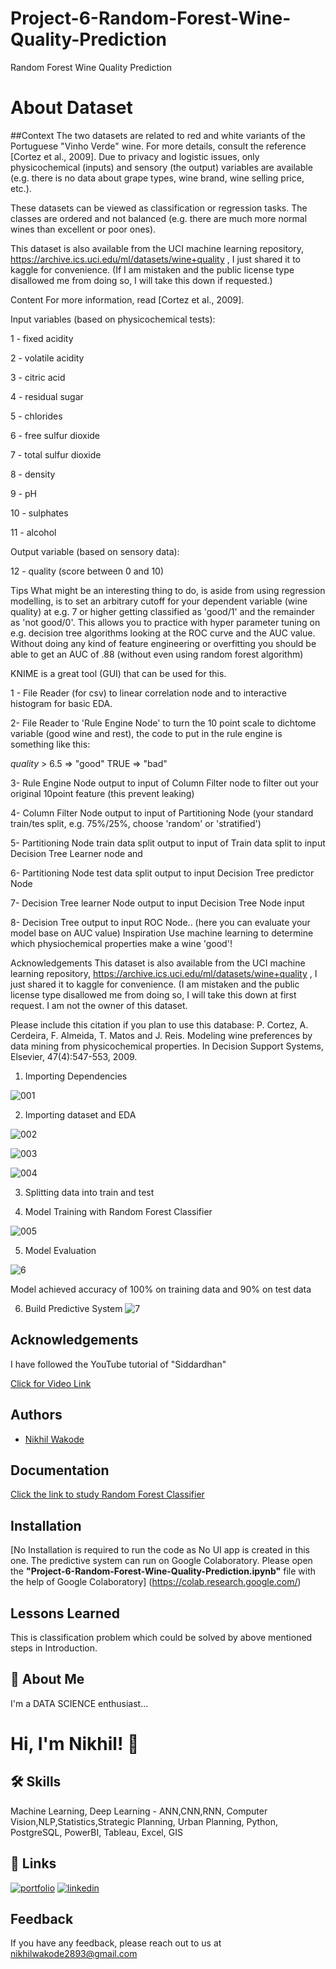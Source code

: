 # Project-6-Random-Forest-Wine-Quality-Prediction
Random Forest Wine Quality Prediction

# About Dataset
##Context
The two datasets are related to red and white variants of the Portuguese "Vinho Verde" wine. For more details, consult the reference [Cortez et al., 2009]. Due to privacy and logistic issues, only physicochemical (inputs) and sensory (the output) variables are available (e.g. there is no data about grape types, wine brand, wine selling price, etc.).

These datasets can be viewed as classification or regression tasks. The classes are ordered and not balanced (e.g. there are much more normal wines than excellent or poor ones).

This dataset is also available from the UCI machine learning repository, https://archive.ics.uci.edu/ml/datasets/wine+quality , I just shared it to kaggle for convenience. (If I am mistaken and the public license type disallowed me from doing so, I will take this down if requested.)

Content
For more information, read [Cortez et al., 2009].

Input variables (based on physicochemical tests):

1 - fixed acidity

2 - volatile acidity

3 - citric acid

4 - residual sugar

5 - chlorides

6 - free sulfur dioxide

7 - total sulfur dioxide

8 - density

9 - pH

10 - sulphates

11 - alcohol

Output variable (based on sensory data):

12 - quality (score between 0 and 10)

Tips
What might be an interesting thing to do, is aside from using regression modelling, is to set an arbitrary cutoff for your dependent variable (wine quality) at e.g. 7 or higher getting classified as 'good/1' and the remainder as 'not good/0'.
This allows you to practice with hyper parameter tuning on e.g. decision tree algorithms looking at the ROC curve and the AUC value.
Without doing any kind of feature engineering or overfitting you should be able to get an AUC of .88 (without even using random forest algorithm)

KNIME is a great tool (GUI) that can be used for this.

1 - File Reader (for csv) to linear correlation node and to interactive histogram for basic EDA.

2- File Reader to 'Rule Engine Node' to turn the 10 point scale to dichtome variable (good wine and rest), the code to put in the rule engine is something like this:

$quality$ > 6.5 => "good"
TRUE => "bad"

3- Rule Engine Node output to input of Column Filter node to filter out your original 10point feature (this prevent leaking)

4- Column Filter Node output to input of Partitioning Node (your standard train/tes split, e.g. 75%/25%, choose 'random' or 'stratified')

5- Partitioning Node train data split output to input of Train data split to input Decision Tree Learner node and

6- Partitioning Node test data split output to input Decision Tree predictor Node

7- Decision Tree learner Node output to input Decision Tree Node input

8- Decision Tree output to input ROC Node.. (here you can evaluate your model base on AUC value)
Inspiration
Use machine learning to determine which physiochemical properties make a wine 'good'!

Acknowledgements
This dataset is also available from the UCI machine learning repository, https://archive.ics.uci.edu/ml/datasets/wine+quality , I just shared it to kaggle for convenience. (I am mistaken and the public license type disallowed me from doing so, I will take this down at first request. I am not the owner of this dataset.

Please include this citation if you plan to use this database: P. Cortez, A. Cerdeira, F. Almeida, T. Matos and J. Reis. Modeling wine preferences by data mining from physicochemical properties. In Decision Support Systems, Elsevier, 47(4):547-553, 2009.


1. Importing Dependencies

![001](https://user-images.githubusercontent.com/114944969/229364273-3df063f0-ccfa-4da1-a6c8-aa5cca28ab37.jpg)

2. Importing dataset and EDA

![002](https://user-images.githubusercontent.com/114944969/229364332-48731766-b298-4cdb-aa7c-9743c6d77bd3.jpg)

![003](https://user-images.githubusercontent.com/114944969/229364373-45d9b211-953a-4278-bd98-4d62dd8dd6bb.jpg)

![004](https://user-images.githubusercontent.com/114944969/229364459-b85c351d-3260-4e0c-8d37-fbdfdd5e44ed.jpg)


3. Splitting data into train and test

4. Model Training with Random Forest Classifier

![005](https://user-images.githubusercontent.com/114944969/229364531-60156e00-8848-421a-8528-c64f618d181e.jpg)

5. Model Evaluation 

![6](https://user-images.githubusercontent.com/114944969/229364573-3c0a005f-c737-4476-b0eb-e116e749bc06.jpg)

Model achieved accuracy of 100% on training data and 90% on test data

6. Build Predictive System
![7](https://user-images.githubusercontent.com/114944969/229364650-c1d2ccda-e957-47fb-8ee6-2ea20ac651e2.jpg)


## Acknowledgements

I have followed the YouTube tutorial of "Siddardhan"

[Click for Video Link](https://www.youtube.com/watch?v=CBxJuwrGrc4&list=PLfFghEzKVmjvuSA67LszN1dZ-Dd_pkus6&index=6)

## Authors

- [Nikhil Wakode](https://github.com/Nikhil2893)

## Documentation

[Click the link to study Random Forest Classifier](https://www.geeksforgeeks.org/random-forest-classifier-using-scikit-learn/)


## Installation

[No Installation is required to run the code as No UI app is created in this one. The predictive system can run on Google Colaboratory.
Please open the **"Project-6-Random-Forest-Wine-Quality-Prediction.ipynb"** file with the help of Google Colaboratory]
(https://colab.research.google.com/)
    
## Lessons Learned

This is classification problem which could be solved by above mentioned steps in Introduction.

## 🚀 About Me
I'm a DATA SCIENCE enthusiast...

# Hi, I'm Nikhil! 👋

## 🛠 Skills
Machine Learning, Deep Learning - ANN,CNN,RNN, Computer Vision,NLP,Statistics,Strategic Planning, Urban Planning, Python, PostgreSQL, PowerBI, Tableau, Excel, GIS

## 🔗 Links
[![portfolio](https://img.shields.io/badge/my_portfolio-000?style=for-the-badge&logo=ko-fi&logoColor=white)](https://nikhil2893.github.io/Portfoilio_Nikhil/)
[![linkedin](https://img.shields.io/badge/linkedin-0A66C2?style=for-the-badge&logo=linkedin&logoColor=white)](https://www.linkedin.com/in/nikhil-wakode/
)

## Feedback

If you have any feedback, please reach out to us at 
nikhilwakode2893@gmail.com
